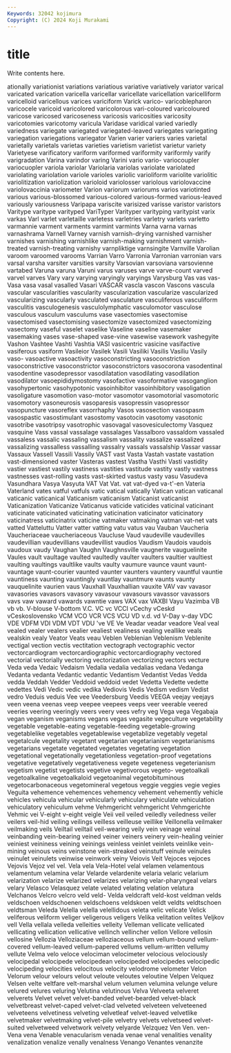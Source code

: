 ```yaml
---
Keywords: 32042 kojimura
Copyright: (C) 2024 Koji Murakami
---
```


# title

Write contents here.



ationally variationist
variations variatious variative variatively variator varical varicated varication varicella varicellar
varicellate varicellation varicelliform varicelloid varicellous varices variciform Varick varico- varicoblepharon
varicocele varicoid varicolored varicolorous vari-coloured varicoloured varicose varicosed varicoseness varicosis
varicosities varicosity varicotomies varicotomy varicula Varidase varidical varied variedly variedness
variegate variegated variegated-leaved variegates variegating variegation variegations variegator Varien varier
variers varies varietal varietally varietals varietas varieties varietism varietist varietur
variety Varietyese varificatory variform variformed variformity variformly varify varigradation Varina
varindor varing Varini vario vario- variocoupler variocuopler variola variolar Variolaria
variolas variolate variolated variolating variolation variole varioles variolic varioliform variolite
variolitic variolitization variolization varioloid variolosser variolous variolovaccine variolovaccinia variometer Varion
variorum variorums varios variotinted various various-blossomed various-colored various-formed various-leaved variously
variousness Varipapa variscite varisized varisse varistor varistors Varitype varitype varityped
VariTyper Varityper varityping varitypist varix varkas Varl varlet varletaille varletess
varletries varletry varlets varletto varmannie varment varments varmint varmints Varna
varna varnas varnashrama Varnell Varney varnish varnish-drying varnished varnisher varnishes
varnishing varnishlike varnish-making varnishment varnish-treated varnish-treating varnishy varnpliktige varnsingite Varnville
Varolian varoom varoomed varooms Varrian Varro Varronia Varronian varronian vars
varsal varsha varsiter varsities varsity Varsovian varsoviana varsovienne vartabed Varuna
varuna Varuni varus varuses varve varve-count varved varvel varves Vary
vary varying varyingly varyings Varysburg Vas vas vas- Vasa vasa
vasal vasalled Vasari VASCAR vascla vascon Vascons vascula vascular vascularities
vascularity vascularization vascularize vascularized vascularizing vascularly vasculated vasculature vasculiferous vasculiform
vasculitis vasculogenesis vasculolymphatic vasculomotor vasculose vasculous vasculum vasculums vase vasectomies
vasectomise vasectomised vasectomising vasectomize vasectomized vasectomizing vasectomy vaseful vaselet vaselike
Vaseline vaseline vasemaker vasemaking vases vase-shaped vase-vine vasewise vasework vashegyite
Vashon Vashtee Vashti Vashtia VASI vasicentric vasicine vasifactive vasiferous vasiform
Vasileior Vasilek Vasili Vasiliki Vasilis Vasiliu Vasily vaso- vasoactive vasoactivity
vasoconstricting vasoconstriction vasoconstrictive vasoconstrictor vasoconstrictors vasocorona vasodentinal vasodentine vasodepressor vasodilatation
vasodilating vasodilation vasodilator vasoepididymostomy vasofactive vasoformative vasoganglion vasohypertonic vasohypotonic vasoinhibitor
vasoinhibitory vasoligation vasoligature vasomotion vaso-motor vasomotor vasomotorial vasomotoric vasomotory vasoneurosis
vasoparesis vasopressin vasopressor vasopuncture vasoreflex vasorrhaphy Vasos vasosection vasospasm vasospastic
vasostimulant vasostomy vasotocin vasotomy vasotonic vasotribe vasotripsy vasotrophic vasovagal vasovesiculectomy
Vasquez vasquine Vass vassal vassalage vassalages Vassalboro vassaldom vassaled vassaless
vassalic vassaling vassalism vassality vassalize vassalized vassalizing vassalless vassalling vassalry
vassals vassalship Vassar vassar Vassaux Vassell Vassili Vassily VAST vast
Vasta Vastah vastate vastation vast-dimensioned vaster Vasteras vastest Vastha Vasthi
Vasti vastidity vastier vastiest vastily vastiness vastities vastitude vastity vastly
vastness vastnesses vast-rolling vasts vast-skirted vastus vasty vasu Vasudeva Vasundhara
Vasya Vasyuta VAT Vat Vat. vat vat-dyed va-t'-en Vateria Vaterland
vates vatful vatfuls vatic vatical vatically Vatican vatican vaticanal vaticanic
vaticanical Vaticanism vaticanism Vaticanist vaticanist Vaticanization Vaticanize Vaticanus vaticide vaticides
vaticinal vaticinant vaticinate vaticinated vaticinating vaticination vaticinator vaticinatory vaticinatress vaticinatrix
vaticine vatmaker vatmaking vatman vat-net vats vatted Vatteluttu Vatter vatter
vatting vatu vatus vau Vauban Vaucheria Vaucheriaceae vaucheriaceous Vaucluse Vaud
vaudeville vaudevilles vaudevillian vaudevillians vaudevillist vaudios Vaudism Vaudois vaudois vaudoux
vaudy Vaughan Vaughn Vaughnsville vaugnerite vauguelinite Vaules vault vaultage vaulted
vaultedly vaulter vaulters vaultier vaultiest vaulting vaultings vaultlike vaults vaulty
vaumure vaunce vaunt vaunt- vauntage vaunt-courier vaunted vaunter vaunters vauntery
vauntful vauntie vauntiness vaunting vauntingly vauntlay vauntmure vaunts vaunty vauquelinite
vaurien vaus Vauxhall Vauxhallian vauxite VAV vav vavasor vavasories vavasors
vavasory vavasour vavasours vavassor vavassors vavs vaw vaward vawards vawntie
vaws VAX vax VAXBI Vayu Vazimba VB vb vb. V-blouse
V-bottom V.C. VC vc VCCI vCechy vCeskd vCeskoslovensko VCM VCO
VCR VCS VCU VD v.d. vd V-Day v-day VDC VDE
VDFM VDI VDM VDT VDU 've VE Ve Veadar veadar
veadore Veal veal vealed vealer vealers vealier vealiest vealiness vealing
veallike veals vealskin vealy Veator Veats veau Veblen Veblenian Veblenism
Veblenite vectigal vection vectis vectitation vectograph vectographic vector vectorcardiogram vectorcardiographic
vectorcardiography vectored vectorial vectorially vectoring vectorization vectorizing vectors vecture Veda
veda Vedaic Vedaism Vedalia vedalia vedalias vedana Vedanga Vedanta vedanta
Vedantic vedantic Vedantism Vedantist Vedas Vedda vedda Veddah Vedder Veddoid
veddoid vedet Vedetta Vedette vedette vedettes Vedi Vedic vedic vedika
Vediovis Vedis Vedism vedism Vedist vedro Veduis veduis Vee vee
Veedersburg Veedis VEEGA veejay veejays veen veena veenas veep veepee
veepees veeps veer veerable veered veeries veering veeringly veers veery
vees vefry veg Vega vega Vegabaja vegan veganism veganisms vegans
vegas vegasite vegeculture vegetability vegetable vegetable-eating vegetable-feeding vegetable-growing vegetablelike vegetables
vegetablewise vegetablize vegetably vegetal vegetalcule vegetality vegetant vegetarian vegetarianism vegetarianisms
vegetarians vegetate vegetated vegetates vegetating vegetation vegetational vegetationally vegetationless vegetation-proof
vegetations vegetative vegetatively vegetativeness vegete vegeteness vegeterianism vegetism vegetist vegetists
vegetive vegetivorous vegeto- vegetoalkali vegetoalkaline vegetoalkaloid vegetoanimal vegetobituminous vegetocarbonaceous vegetomineral
vegetous veggie veggies vegie vegies Veguita vehemence vehemences vehemency vehement
vehemently vehicle vehicles vehicula vehicular vehicularly vehiculary vehiculate vehiculation vehiculatory
vehiculum vehme Vehmgericht vehmgericht Vehmgerichte Vehmic vei V-eight v-eight veigle
Veii veil veiled veiledly veiledness veiler veilers veil-hid veiling veilings
veilless veilleuse veillike Veillonella veilmaker veilmaking veils Veiltail veiltail veil-wearing
veily vein veinage veinal veinbanding vein-bearing veined veiner veiners veinery
vein-healing veinier veiniest veininess veining veinings veinless veinlet veinlets veinlike
vein-mining veinous veins veinstone vein-streaked veinstuff veinule veinules veinulet veinulets
veinwise veinwork veiny Veiovis Veit Vejoces vejoces Vejovis Vejoz vel
vel. Vela vela Vela-Hotel velal velamen velamentous velamentum velamina velar
Velarde velardenite velaria velaric velarium velarization velarize velarized velarizes velarizing
velar-pharyngeal velars velary Velasco Velasquez velate velated velating velation velatura
Velchanos Velcro velcro veld veld- Velda veldcraft veld-kost veldman velds
veldschoen veldschoenen veldschoens veldskoen veldt veldts veldtschoen veldtsman Veleda Velella
velella velellidous veleta velic velicate Velick veliferous veliform veliger veligerous
veligers Velika velitation velites Veljkov vell Vella vellala velleda velleities
velleity Velleman vellicate vellicated vellicating vellication vellicative vellinch vellincher vellon
Vellore vellosin vellosine Vellozia Velloziaceae velloziaceous vellum vellum-bound vellum-covered vellum-leaved
vellum-papered vellums vellum-written vellumy vellute Velma velo veloce velociman velocimeter
velocious velociously velocipedal velocipede velocipedean velocipeded velocipedes velocipedic velocipeding velocities
velocitous velocity velodrome velometer Velon Velorum velour velours velout veloute
veloutes veloutine Velpen Velquez Velsen velte veltfare velt-marshal velum velumen
velumina velunge velure velured velures veluring Velutina velutinous Velva Velveeta
velveret velverets Velvet velvet velvet-banded velvet-bearded velvet-black velvetbreast velvet-caped velvet-clad
velveted velveteen velveteened velveteens velvetiness velveting velvetleaf velvet-leaved velvetlike velvetmaker
velvetmaking velvet-pile velvetry velvets velvetseed velvet-suited velvetweed velvetwork velvety velyarde
Velzquez Ven Ven. ven- Vena vena Venable venacularism venada venae
venal venalities venality venalization venalize venally venalness Venango Venantes venanzite
